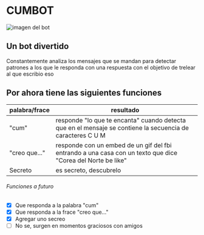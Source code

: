 # CUMBOT
![imagen del bot](https://cdn.discordapp.com/attachments/851964916344422491/879071713676103804/bot-icon-1.png)

## Un bot divertido

Constantemente analiza los mensajes que se mandan para detectar patrones a los que le responda con una respuesta con el objetivo de trelear al que escribio eso

## Por ahora tiene las siguientes funciones

palabra/frace | resultado
------------ | -------------
"cum"| responde "lo que te encanta" cuando detecta que en el mensaje se contiene la secuencia de caracteres C U M
"creo que..." | responde con un embed de un gif del fbi entrando a una casa con un texto que dice "Corea del Norte be like"
Secreto | es secreto, descubrelo


###### Funciones a futuro

- [x] Que responda a la palabra "cum"
- [x] Que responda a la frace "creo que..."
- [x] Agregar uno secreo 
- [ ] No se, surgen en momentos graciosos con amigos